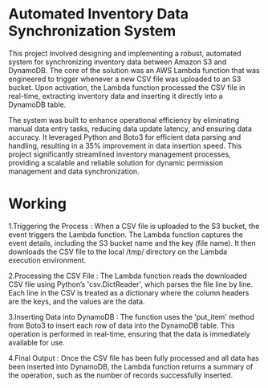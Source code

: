# Automated Inventory Data Synchronization System
This project involved designing and implementing a robust, automated system for synchronizing inventory data between Amazon S3 and DynamoDB. The core of the solution was an AWS Lambda function that was engineered to trigger whenever a new CSV file was uploaded to an S3 bucket. Upon activation, the Lambda function processed the CSV file in real-time, extracting inventory data and inserting it directly into a DynamoDB table.

The system was built to enhance operational efficiency by eliminating manual data entry tasks, reducing data update latency, and ensuring data accuracy. It leveraged Python and Boto3 for efficient data parsing and handling, resulting in a 35% improvement in data insertion speed. This project significantly streamlined inventory management processes, providing a scalable and reliable solution for dynamic permission management and data synchronization.

# Working

1.Triggering the Process : 
When a CSV file is uploaded to the S3 bucket, the event triggers the Lambda function.
The Lambda function captures the event details, including the S3 bucket name and the key (file name). It then downloads the CSV file to the local /tmp/ directory on the Lambda execution environment.

2.Processing the CSV File : 
The Lambda function reads the downloaded CSV file using Python’s 'csv.DictReader', which parses the file line by line. Each line in the CSV is treated as a dictionary where the column headers are the keys, and the values are the data.

3.Inserting Data into DynamoDB : 
The function uses the 'put_item' method from Boto3 to insert each row of data into the DynamoDB table. This operation is performed in real-time, ensuring that the data is immediately available for use.

4.Final Output : 
Once the CSV file has been fully processed and all data has been inserted into DynamoDB, the Lambda function returns a summary of the operation, such as the number of records successfully inserted.
